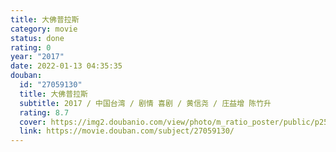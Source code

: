 ```yaml
---
title: 大佛普拉斯
category: movie
status: done
rating: 0
year: "2017"
date: 2022-01-13 04:35:35
douban:
  id: "27059130"
  title: 大佛普拉斯
  subtitle: 2017 / 中国台湾 / 剧情 喜剧 / 黄信尧 / 庄益增 陈竹升
  rating: 8.7
  cover: https://img2.doubanio.com/view/photo/m_ratio_poster/public/p2505928032.jpg
  link: https://movie.douban.com/subject/27059130/
---
```



